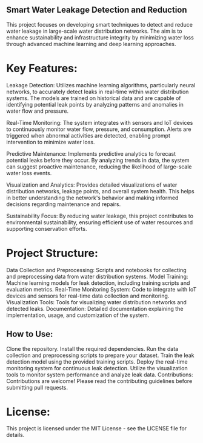 ## Smart Water Leakage Detection and Reduction
This project focuses on developing smart techniques to detect and reduce water leakage in large-scale water distribution networks. The aim is to enhance sustainability and infrastructure integrity by minimizing water loss through advanced machine learning and deep learning approaches.

# Key Features:
Leakage Detection: Utilizes machine learning algorithms, particularly neural networks, to accurately detect leaks in real-time within water distribution systems. The models are trained on historical data and are capable of identifying potential leak points by analyzing patterns and anomalies in water flow and pressure.

Real-Time Monitoring: The system integrates with sensors and IoT devices to continuously monitor water flow, pressure, and consumption. Alerts are triggered when abnormal activities are detected, enabling prompt intervention to minimize water loss.

Predictive Maintenance: Implements predictive analytics to forecast potential leaks before they occur. By analyzing trends in data, the system can suggest proactive maintenance, reducing the likelihood of large-scale water loss events.

Visualization and Analytics: Provides detailed visualizations of water distribution networks, leakage points, and overall system health. This helps in better understanding the network's behavior and making informed decisions regarding maintenance and repairs.

Sustainability Focus: By reducing water leakage, this project contributes to environmental sustainability, ensuring efficient use of water resources and supporting conservation efforts.

# Project Structure:
Data Collection and Preprocessing: Scripts and notebooks for collecting and preprocessing data from water distribution systems.
Model Training: Machine learning models for leak detection, including training scripts and evaluation metrics.
Real-Time Monitoring System: Code to integrate with IoT devices and sensors for real-time data collection and monitoring.
Visualization Tools: Tools for visualizing water distribution networks and detected leaks.
Documentation: Detailed documentation explaining the implementation, usage, and customization of the system.

## How to Use:
Clone the repository.
Install the required dependencies.
Run the data collection and preprocessing scripts to prepare your dataset.
Train the leak detection model using the provided training scripts.
Deploy the real-time monitoring system for continuous leak detection.
Utilize the visualization tools to monitor system performance and analyze leak data.
Contributions:
Contributions are welcome! Please read the contributing guidelines before submitting pull requests.

# License:
This project is licensed under the MIT License - see the LICENSE file for details.



